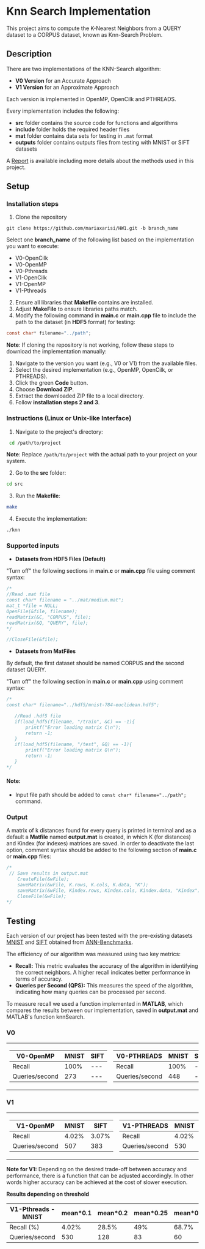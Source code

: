 # Knn Search Implementation
This project aims to compute the K-Nearest Neighbors from a QUERY dataset to a CORPUS dataset, known as Knn-Search Problem.
## Description
There are two implementations of the KNN-Search algorithm:
- **V0 Version** for an Accurate Approach
- **V1 Version** for an Approximate Approach

Each version is implemented in OpenMP, OpenCilk and PTHREADS.

Every implementation includes the following:
- **src** folder contains the source code for functions and algorithms
- **include** folder holds the required header files
- **mat** folder contains data sets for testing in `.mat` format
- **outputs** folder contains outputs files from testing with MNIST or SIFT datasets

A [Report](knn_search.pdf) is available including more details about the methods used in this project.

## Setup
### Installation steps
1. Clone the repository 
```
git clone https://github.com/mariaxarisi/HW1.git -b branch_name
```
Select one **branch_name**  of the following list based on the implementation you want to execute:
- V0-OpenCilk
- V0-OpenMP
- V0-Pthreads
- V1-OpenCilk
- V1-OpenMP
- V1-Pthreads

2. Ensure all libraries that **Makefile** contains are installed.
3. Adjust **MakeFile** to ensure libraries paths match.
4. Modify the following command in **main.c** or **main.cpp** file to include the path to the dataset (in **HDF5** format) for testing:
```C
const char* filename="../path";
```

**Note**: If cloning the repository is not working, follow these steps to download the implementation manually:
1. Navigate to the version you want (e.g., V0 or V1) from the available files.
2. Select the desired implementation (e.g., OpenMP, OpenCilk, or PTHREADS).
3. Click the green **Code** button.
4. Choose **Download ZIP**.
5. Extract the downloaded ZIP file to a local directory.
6. Follow **installation steps 2 and 3**.

### Instructions (Linux or Unix-like Interface)
1. Navigate to the project's directory:
```bash
 cd /path/to/project
```
**Note**: Replace ```/path/to/project``` with the actual path to your project on your system.

2. Go to the **src** folder:
 ```bash
 cd src
```
3. Run the **Makefile**:
```bash
make
```
4. Execute the implementation:
```bash
./knn
```
### Supported inputs
- **Datasets from HDF5 Files (Default)**

"Turn off" the following sections in **main.c** or **main.cpp** file using comment syntax:
```C
/*
//Read .mat file
const char* filename = "../mat/medium.mat";
mat_t *file = NULL;
OpenFile(&file, filename);
readMatrix(&C, "CORPUS", file);
readMatrix(&Q, "QUERY", file);
*/
```
```C
//CloseFile(&file);
```

- **Datasets from MatFiles**

By default, the first dataset should be named CORPUS and the second dataset QUERY. 

"Turn off" the following section in **main.c** or **main.cpp** using comment syntax:
 ```C
/*
const char* filename="../hdf5/mnist-784-euclidean.hdf5";

    //Read .hdf5 file
    if(load_hdf5(filename, "/train", &C) == -1){
        printf("Error loading matrix C\n");
        return -1;
    }
    if(load_hdf5(filename, "/test", &Q) == -1){
        printf("Error loading matrix Q\n");
        return -1;
    }
*/
```
#### Note:
- Input file path should be added to `const char* filename="../path";` command.


### Output
A matrix of k distances found for every query is printed in terminal and as a default a **Matfile** named **output.mat** is created, in which 
K (for distances) and Kindex (for indexes) matrices are saved.
In order to deactivate the last option, comment syntax should be added to the following section of **main.c** or **main.cpp** files:
```C
/*
 // Save results in output.mat
    CreateFile(&wFile);
    saveMatrix(&wFile, K.rows, K.cols, K.data, "K");
    saveMatrix(&wFile, Kindex.rows, Kindex.cols, Kindex.data, "Kindex");
    CloseFile(&wFile);
*/
```

## Testing
Each version of our project has been tested with the pre-existing datasets [MNIST](https://yann.lecun.com/exdb/mnist/) and [SIFT](http://corpus-texmex.irisa.fr/) obtained from 
[ANN-Benchmarks](https://github.com/erikbern/ann-benchmarks.git). 

The efficiency of our algorithm was measured using two key metrics:
- **Recall:** This metric evaluates the accuracy of the algorithm in identifying the correct neighbors. A higher recall indicates better performance in terms of accuracy.
- **Queries per Second (QPS):** This measures the speed of the algorithm, indicating how many queries can be processed per second.

To measure recall we used a function implemented in **MATLAB**, which compares the results between our implementation, saved in **output.mat** and MATLAB's function knnSearch.

###  V0
<table>
  <tr>
    <td>
      
| V0-OpenMP      | MNIST   | SIFT    |    
|----------------|---------|---------|   
| Recall         |  100%   |   ---   |   
| Queries/second |  273    |   ---   |   
      
</td>
    <td>
      
| V0-PTHREADS    | MNIST   | SIFT    |
|----------------|---------|---------|
| Recall         |  100%   |   ---   |
| Queries/second |  448    |   ---   |
      
   </td>
  </tr>
</table>

### V1

<table>
  <tr>
    <td>

| V1-OpenMP      | MNIST   | SIFT    |
|----------------|---------|---------|
| Recall         |  4.02%  |  3.07%  |
| Queries/second |  507    |   383   |
</td>
    <td>

| V1-PTHREADS    | MNIST   | SIFT    |
|----------------|---------|---------|
| Recall         |  4.02%  |  3.07%  |
| Queries/second |  530    |   388   |
  </td>
  </tr>
</table>

**Note for V1:** Depending on the desired trade-off between accuracy and performance, there is a function that can be adjusted accordingly.
In other words higher accuracy can be achieved at the cost of slower execution.

**Results depending on threshold**

|  V1-Pthreads - MNIST | mean*0.1     | mean*0.2     | mean*0.25    | mean*0.3     | 
|--------------------|--------------|--------------|--------------|--------------|
|   Recall (%)       | 4.02%        | 28.5%        | 49%          | 68.7%        | 
| Queries/second     | 530          | 128          | 83           | 60           | 



